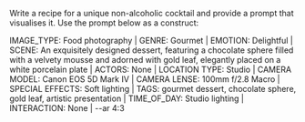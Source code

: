 Write a recipe for a unique non-alcoholic cocktail and provide a prompt that visualises it. Use the prompt below as a construct:

IMAGE_TYPE: Food photography | GENRE: Gourmet | EMOTION: Delightful | SCENE: An exquisitely designed dessert, featuring a chocolate sphere filled with a velvety mousse and adorned with gold leaf, elegantly placed on a white porcelain plate | ACTORS: None | LOCATION TYPE: Studio | CAMERA MODEL: Canon EOS 5D Mark IV | CAMERA LENSE: 100mm f/2.8 Macro | SPECIAL EFFECTS: Soft lighting | TAGS: gourmet dessert, chocolate sphere, gold leaf, artistic presentation | TIME_OF_DAY: Studio lighting | INTERACTION: None | --ar 4:3
